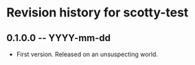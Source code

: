 # Revision history for scotty-test

## 0.1.0.0 -- YYYY-mm-dd

* First version. Released on an unsuspecting world.
